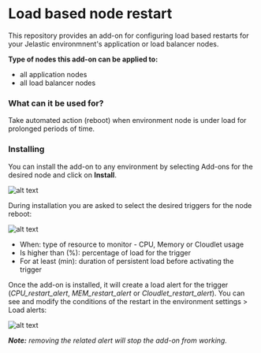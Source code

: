 # Load based node restart

This repository provides an add-on for configuring load based restarts for your Jelastic environmnent's application or load balancer nodes.

**Type of nodes this add-on can be applied to:**

- all application nodes
- all load balancer nodes

### What can it be used for?

Take automated action (reboot) when environment node is under load for prolonged periods of time.


### Installing

You can install the add-on to any environment by selecting Add-ons for the desired node and click on **Install**.


![alt text](https://github.com/layershift/control_panel_load/blob/main/images/add-on.PNG)

During installation you are asked to select the desired triggers for the node reboot:

![alt text](https://github.com/layershift/control_panel_load/blob/main/images/install.PNG)

* When: type of resource to monitor - CPU, Memory or Cloudlet usage
* Is higher than (%): percentage of load for the trigger
* For at least (min): duration of persistent load before activating the trigger

Once the add-on is installed, it will create a load alert for the trigger (*CPU_restart_alert*, *MEM_restart_alert* or *Cloudlet_restart_alert*). You can see and modify the conditions of the restart in the environment settings > Load alerts:

![alt text](https://github.com/layershift/control_panel_load/blob/main/images/alert.PNG)

***Note:** removing the related alert will stop the add-on from working.*
